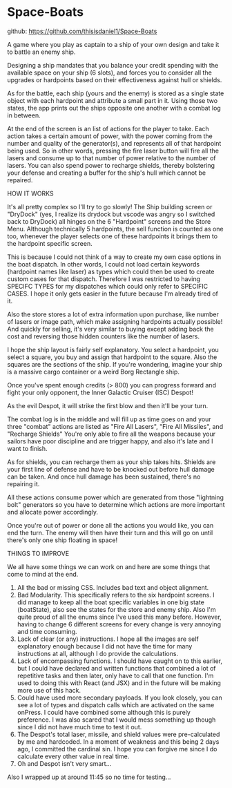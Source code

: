 # Space-Boats
github: https://github.com/thisisdaniel1/Space-Boats

A game where you play as captain to a ship of your own design and take it to battle an enemy ship.

Designing a ship mandates that you balance your credit spending with the available space on your ship (6 slots), and forces you to consider all the upgrades or hardpoints based on their effectiveness against hull or shields.

As for the battle, each ship (yours and the enemy) is stored as a single state object with each hardpoint and attribute a small part in it. Using those two states, the app prints out the ships opposite one another with a combat log in between. 

At the end of the screen is an list of actions for the player to take. Each action takes a certain amount of power, with the power coming from the number and quality of the generator(s), and represents all of that hardpoint being used. So in other words, pressing the fire laser button will fire all the lasers and consume up to that number of power relative to the number of lasers. You can also spend power to recharge shields, thereby bolstering your defense and creating a buffer for the ship's hull which cannot be repaired.

HOW IT WORKS

It's all pretty complex so I'll try to go slowly!
The Ship building screen or "DryDock" (yes, I realize its drydock but vscode was angry so I switched back to DryDock) all hinges on the 6 "Hardpoint" screens and the Store Menu.
Although technically 5 hardpoints, the sell function is counted as one too, whenever the player selects one of these hardpoints it brings them to the hardpoint specific screen.

This is because I could not think of a way to create my own case options in the boat dispatch. In other words, I could not load certain keywords (hardpoint names like laser) as types which could then be used to create custom cases for that dispatch. Therefore I was restricted to having SPECIFC TYPES for my dispatches which could only refer to SPECIFIC CASES. I hope it only gets easier in the future because I'm already tired of it. 

Also the store stores a lot of extra information upon purchase, like number of lasers or image path, which make assigning hardpoints actually possible!
And quickly for selling, it's very similar to buying except adding back the cost and reversing those hidden counters like the number of lasers.

I hope the ship layout is fairly self explanatory. You select a hardpoint, you select a square, you buy and assign that hardpoint to the square. Also the squares are the sections of the ship.
If you're wondering, imagine your ship is a massive cargo container or a weird Borg Rectangle ship.

Once you've spent enough credits (> 800) you can progress forward and fight your only opponent, the Inner Galactic Cruiser (ISC) Despot!

As the evil Despot, it will strike the first blow and then it'll be your turn.

The combat log is in the middle and will fill up as time goes on and your three "combat" actions are listed as "Fire All Lasers", "Fire All Missiles", and "Recharge Shields"
You're only able to fire all the weapons because your sailors have poor discipline and are trigger happy, and also it's late and I want to finish.

As for shields, you can recharge them as your ship takes hits. Shields are your first line of defense and have to be knocked out before hull damage can be taken. And once hull damage has been sustained, there's no repairing it.

All these actions consume power which are generated from those "lightning bolt" generators so you have to determine which actions are more important and allocate power accordingly.

Once you're out of power or done all the actions you would like, you can end the turn. The enemy will then have their turn and this will go on until there's only one ship floating in space!

THINGS TO IMPROVE

We all have some things we can work on and here are some things that come to mind at the end.
1. All the bad or missing CSS. Includes bad text and object alignment.
2. Bad Modularity. This specifically refers to the six hardpoint screens. I did manage to keep all the boat specific variables in one big state (boatState), also see the states for the store and enemy ship. Also I'm quite proud of all the enums since I've used this many before. However, having to change 6 different screens for every change is very annoying and time consuming.
3. Lack of clear (or any) instructions. I hope all the images are self explanatory enough because I did not have the time for many instructions at all, although I do provide the calculations.
4. Lack of encompassing functions. I should have caught on to this earlier, but I could have declared and written functions that combined a lot of repetitive tasks and then later, only have to call that one function. I'm used to doing this with React (and JSX) and in the future will be making more use of this hack.
5. Could have used more secondary payloads. If you look closely, you can see a lot of types and dispatch calls which are activated on the same onPress. I could have combined some although this is purely preference. I was also scared that I would mess something up though since I did not have much time to test it out.
6. The Despot's total laser, missile, and shield values were pre-calculated by me and hardcoded. In a moment of weakness and this being 2 days ago, I committed the cardinal sin. I hope you can forgive me since I do calculate every other value in real time.
7. Oh and Despot isn't very smart...

Also I wrapped up at around 11:45 so no time for testing...
